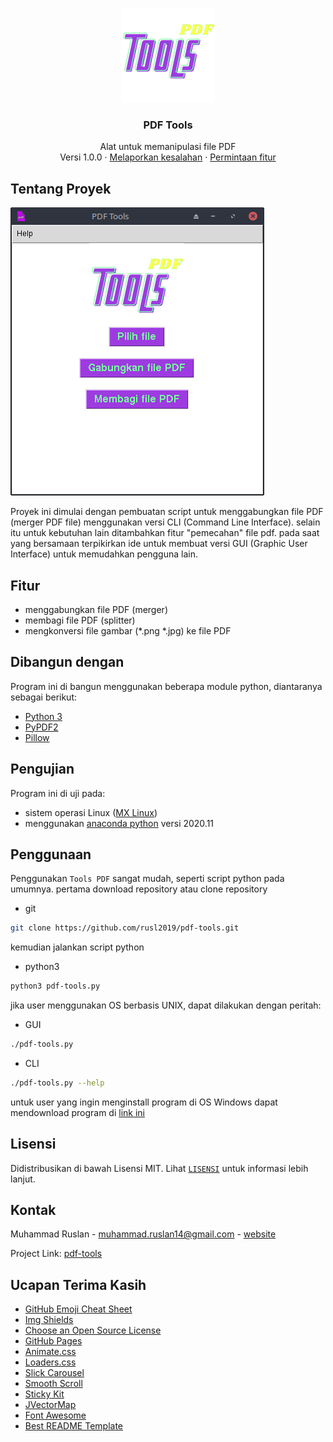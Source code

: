 <!-- PROJECT LOGO -->
<br />
<p align="center">
  <a href="https://github.com/rusl2019/pdf-tools">
    <img src="./img/logo2.png" alt="Logo" width="150" height="150">
  </a>

  <h3 align="center">PDF Tools</h3>

  <p align="center">
    Alat untuk memanipulasi file PDF
    <br />
    Versi 1.0.0
    ·
    <a href="https://github.com/rusl2019/pdf-tools/issues">Melaporkan kesalahan</a>
    ·
    <a href="https://github.com/rusl2019/pdf-tools/issues">Permintaan fitur</a>
  </p>
</p>

<!-- TENTANG PROYEK -->

## Tentang Proyek

[![Product Name Screen Shot][product-screenshot]](https://github.com/rusl2019/pdf-tools/img/capture.png)

Proyek ini dimulai dengan pembuatan script untuk menggabungkan file PDF (merger PDF file) menggunakan versi CLI (Command Line Interface). selain itu untuk kebutuhan lain ditambahkan fitur "pemecahan" file pdf. pada saat yang bersamaan terpikirkan ide untuk membuat versi GUI (Graphic User Interface) untuk memudahkan pengguna lain.

## Fitur

- menggabungkan file PDF (merger)
- membagi file PDF (splitter)
- mengkonversi file gambar (*.png *.jpg) ke file PDF

## Dibangun dengan

Program ini di bangun menggunakan beberapa module python, diantaranya sebagai berikut:

- [Python 3](https://www.python.org/)
- [PyPDF2](http://mstamy2.github.io/PyPDF2/)
- [Pillow](https://python-pillow.org/)

## Pengujian

Program ini di uji pada:

- sistem operasi Linux ([MX Linux](https://mxlinux.org/))
- menggunakan [anaconda python](https://www.anaconda.com/) versi 2020.11 


## Penggunaan

Penggunakan `Tools PDF` sangat mudah, seperti script python pada umumnya. pertama download repository atau clone repository

- git

```sh
git clone https://github.com/rusl2019/pdf-tools.git
```

kemudian jalankan script python

- python3
```sh
python3 pdf-tools.py
```

jika user menggunakan OS berbasis UNIX, dapat dilakukan dengan peritah:

- GUI
```sh
./pdf-tools.py
```
- CLI
```sh
./pdf-tools.py --help
```

untuk user yang ingin menginstall program di OS Windows dapat mendownload program di [link ini](https://github.com/rusl2019/pdf-tools/releases/download/v1.0.0/setup-Tools-PDF-ver1.0.0.exe)

## Lisensi

Didistribusikan di bawah Lisensi MIT. Lihat [`LISENSI`](https://github.com/rusl2019/pdf-tools/blob/main/LICENSE) untuk informasi lebih lanjut.

## Kontak

Muhammad Ruslan - muhammad.ruslan14@gmail.com - [website](https://rusl2019.github.io)

Project Link: [pdf-tools](https://github.com/rusl2019/pdf-tools)

## Ucapan Terima Kasih

- [GitHub Emoji Cheat Sheet](https://www.webpagefx.com/tools/emoji-cheat-sheet)
- [Img Shields](https://shields.io)
- [Choose an Open Source License](https://choosealicense.com)
- [GitHub Pages](https://pages.github.com)
- [Animate.css](https://daneden.github.io/animate.css)
- [Loaders.css](https://connoratherton.com/loaders)
- [Slick Carousel](https://kenwheeler.github.io/slick)
- [Smooth Scroll](https://github.com/cferdinandi/smooth-scroll)
- [Sticky Kit](http://leafo.net/sticky-kit)
- [JVectorMap](http://jvectormap.com)
- [Font Awesome](https://fontawesome.com)
- [Best README Template](https://github.com/othneildrew/Best-README-Template/)

[product-screenshot]: ./img/capture.png
